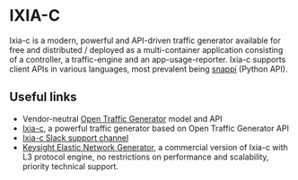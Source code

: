 # IXIA-C

Ixia-c is a modern, powerful and API-driven traffic generator available for free and distributed / deployed as a multi-container application consisting of a controller, a traffic-engine and an app-usage-reporter.
Ixia-c supports client APIs in various languages, most prevalent being [snappi](https://pypi.org/project/snappi/) (Python API).


## Useful links

* Vendor-neutral [Open Traffic Generator](https://github.com/open-traffic-generator) model and API
* [Ixia-c](https://github.com/open-traffic-generator/ixia-c), a powerful traffic generator based on Open Traffic Generator API
* [Ixia-c Slack support channel](https://github.com/open-traffic-generator/ixia-c/blob/main/docs/support.md)
* [Keysight Elastic Network Generator](https://www.keysight.com/us/en/products/network-test/protocol-load-test/keysight-elastic-network-generator.html), a commercial version of Ixia-c with L3 protocol engine, no restrictions on performance and scalability, priority technical support.
